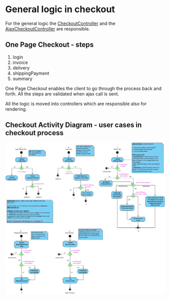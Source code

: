 # General logic in checkout

For the general logic the [CheckoutController](CheckoutController_23560322.html) and the [AjaxCheckoutController](AjaxCheckoutController_23560323.html) are responsible.

## One Page Checkout - steps

1. login
1. invoice
1. delivery
1. shippingPayment
1. summary

One Page Checkout enables the client to go through the process back and forth. All the steps are validated when ajax call is sent.

All the logic is moved into controllers which are responsible also for rendering.

## Checkout Activity Diagram - user cases in checkout process

![](../../img/checkout_general_logic.jpg)
